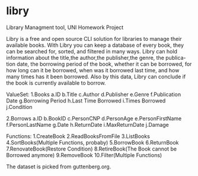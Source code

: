 # libry
Library Managment tool, UNI Homework Project

Libry is a free and open source CLI solution for libraries
to manage their available books. With Libry you can keep a
database of every book, they can be searched for, sorted, 
and filtered in many ways. Libry can hold information about
the title,the author,the publisher,the genre, the publica-
tion date, the borrowing period of the book, whether it
can be borrowed, for how long can it be borrowed, when was
it borrowed last time, and how many times has it been
borrowed. Also by this data, Libry can conclude if the book
is currently available to borrow.

ValueSet:
1.Books
	a.ID
	b.Title
	c.Author
	d.Publisher
	e.Genre
	f.Publication Date
	g.Borrowing Period
	h.Last Time Borrowed
	i.Times Borrowed
	j.Condition

2.Borrows
	a.ID
	b.BookID
	c.PersonCNP
	d.PersonAge
	e.PersonFirstName
	f.PersonLastName
	g.Date
	h.ReturnDate
	i.MaxReturnDate
	j.Damage

Functions:
	1.CreateBook
	2.ReadBooksFromFile
	3.ListBooks
	4.SortBooks(Multiple Functions, probaby)
	5.BorrowBook
	6.ReturnBook
	7.RenovateBook(Restore Condition)
	8.RetireBook(The Book cannot be Borrowed anymore)
	9.RemoveBook
	10.Filter(Multiple Functions)

The dataset is picked from guttenberg.org.
